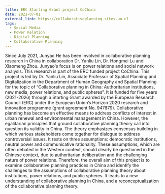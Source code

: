 ```yaml
---
title: ERC Starting Grant project CoChina
date: 2021-07-01
external_link: https://collaborativeplanning.sites.uu.nl
tags:
  - Social Media
  - Power Relation
  - Digital Planning
  - Collaborative Planning
---
```

Since July 2021, Junyao He has been involved in collaborative planning research in China in collaboration Dr. Yanliu Lin, Dr. Hongmei Lu and Xiaomeng Zhou. Junyao's focus is on power relations and social network analysis. This research is part of the ERC funded project CoChina. 
This project is led by Dr. Yanliu Lin, Associate Professor of Spatial Planning and Digitalization in the Department of Human Geography and Spatial Planning for the topic of “Collaborative planning in China: Authoritarian institutions, new media, power relations, and public spheres”. It is funded for five years (2021-2026) through a Starting Grant awarded by the European Research Council (ERC) under the European Union’s Horizon 2020 research and innovation programme (grant agreement No. 947879).
Collaborative planning has become an effective means to address conflicts of interest in urban renewal and environmental management in China. However, the egalitarian principles that ground collaborative planning theory call into question its validity in China. The theory emphasizes consensus building in which various stakeholders come together for dialogue to address controversial issues. It rests on three assumptions: democratic institutions, neutral power and communicative rationality. These assumptions, which are often debated in the Western context, should clearly be questioned in the Chinese context, due to authoritarian deliberation and the challenging nature of power relations. Therefore, the overall aim of this project is to examine collaborative planning practices in China and identify the challenges to the assumptions of collaborative planning theory about institutions, power relations, and public spheres.  It leads to a new understanding of collaborative planning in China, and a reconceptualization of the collaborative planning theory.

<!--more-->
